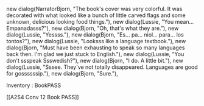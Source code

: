 new dialog(NarratorBjorn, "The book's cover was very colorful. It was decorated with what looked like a bunch of little carved flags and some unknown, delicious looking food things."),
new dialog(Lussie, "You mean... Empanadasss?"),
new dialog(Bjorn, "Oh, that's what they are."),
new dialog(Lussie, "Yessss."),
new dialog(Bjorn, "Es... pa... niol... para... los tontos?"),
new dialog(Lussie, "Looksss like a language textbook."),
new dialog(Bjorn, "Must have been exhausting to speak so many languages back then. I'm glad we just stuck to English."),
new dialog(Lussie, "You don't ssspeak Ssswedish?"),
new dialog(Bjorn, "I do. A little bit."),
new dialog(Lussie, "Sssee. They've not totally disappeared. Languages are good for gossssssip."),
new dialog(Bjorn, "Sure."),

Inventory : BookPASS

[[A2S4 Conv 12 Book PASS]]